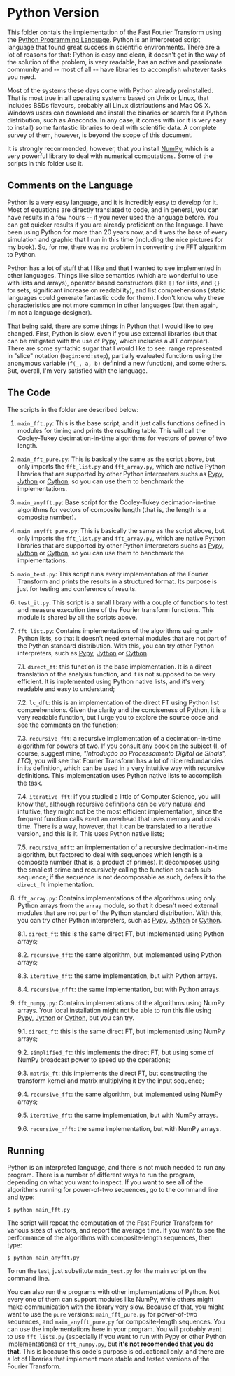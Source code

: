 # Python Version
This folder contais the implementation of the Fast Fourier Transform using the [Python Programming Language](https://python.org). Python is an interpreted script language that found great success in scientific environments. There are a lot of reasons for that: Python is easy and clean, it doesn't get in the way of the solution of the problem, is very readable, has an active and passionate community and -- most of all -- have libraries to accomplish whatever tasks you need.

Most of the systems these days come with Python already preinstalled. That is most true in all operating systems based on Unix or Linux, that includes BSDs flavours, probably all Linux distributions and Mac OS X. Windows users can download and install the binaries or search for a Python distribution, such as Anaconda. In any case, it comes with (or it is very easy to install) some fantastic libraries to deal with scientific data. A complete survey of them, however, is beyond the scope of this document.

It is strongly recommended, however, that you install [NumPy](http://numpy.org/), which is a very powerful library to deal with numerical computations. Some of the scripts in this folder use it.

## Comments on the Language
Python is a very easy language, and it is incredibly easy to develop for it. Most of equations are directly translated to code, and in general, you can have results in a few hours -- if you never used the language before. You can get quicker results if you are already proficient on the language. I have been using Python for more than 20 years now, and it was the base of every simulation and graphic that I run in this time (including the nice pictures for my book). So, for me, there was no problem in converting the FFT algorithm to Python.

Python has a lot of stuff that I like and that I wanted to see implemented in other languages. Things like slice semantics (which are wonderful to use with lists and arrays), operator based constructors (like `[]` for lists, and `{}` for sets, significant increase on readability), and list comprehensions (static languages could generate fantastic code for them). I don't know why these characteristics are not more common in other languages (but then again, I'm not a language designer).

That being said, there are some things in Python that I would like to see changed. First, Python is slow, even if you use external libraries (but that can be mitigated with the use of Pypy, which includes a JIT compiler). There are some syntathic sugar that I would like to see: range represented in "slice" notation (`begin:end:step`), partially evaluated functions using the anonymous variable (`f(_, a, b)` definind a new function), and some others. But, overall, I'm very satisfied with the language.

## The Code
The scripts in the folder are described below:

1. `main_fft.py`: This is the base script, and it just calls functions defined in modules for timing and prints the resulting table. This will call the Cooley-Tukey decimation-in-time algorithms for vectors of power of two length.

2. `main_fft_pure.py`: This is basically the same as the script above, but only imports the `fft_list.py` and `fft_array.py`, which are native Python libraries that are supported by other Python interpreters suchs as [Pypy](https://pypy.org), [Jython](http://jython.org) or [Cython](https://cython.org), so you can use them to benchmark the implementations.

3. `main_anyfft.py`: Base script for the Cooley-Tukey decimation-in-time algorithms for vectors of composite length (that is, the length is a composite number).

4. `main_anyfft_pure.py`: This is basically the same as the script above, but only imports the `fft_list.py` and `fft_array.py`, which are native Python libraries that are supported by other Python interpreters suchs as [Pypy](https://pypy.org), [Jython](http://jython.org) or [Cython](https://cython.org), so you can use them to benchmark the implementations.

5. `main_test.py`: This script runs every implementation of the Fourier Transform and prints the results in a structured format. Its purpose is just for testing and conference of results.

6. `test_it.py`: This script is a small library with a couple of functions to test and measure execution time of the Fourier transform functions. This module is shared by all the scripts above.

7. `fft_list.py`: Contains implementations of the algorithms using only Python lists, so that it doesn't need external modules that are not part of the Python standard distribution. With this, you can try other Python interpreters, such as [Pypy](https://pypy.org), [Jython](http://jython.org) or [Cython](https://cython.org).

   7.1. `direct_ft`: this function is the base implementation. It is a direct translation of the analysis function, and it is not supposed to be very efficient. It is implemented using Python native lists, and it's very readable and easy to understand;

   7.2. `lc_dft`: this is an implementation of the direct FT using Python list comprehensions. Given the clarity and the conciseness of Python, it is a very readable function, but I urge you to explore the source code and see the comments on the function;

   7.3. `recursive_fft`: a recursive implementation of a decimation-in-time algorithm for powers of two. If you consult any book on the subject (I, of course, suggest mine, *"Introdução ao Processamento Digital de Sinais", LTC*), you will see that Fourier Transform has a lot of nice redundancies in its definition, which can be used in a very intuitive way with recursive definitions. This implementation uses Python native lists to accomplish the task.

   7.4. `iterative_fft`: if you studied a little of Computer Science, you will know that, although recursive definitions can be very natural and intuitive, they might not be the most efficient implementation, since the frequent function calls exert an overhead that uses memory and costs time. There is a way, however, that it can be translated to a iterative version, and this is it. This uses Python native lists;

   7.5. `recursive_nfft`: an implementation of a recursive decimation-in-time algorithm, but factored to deal with sequences which length is a composite number (that is, a product of primes). It decomposes using the smallest prime and recursively calling the function on each sub-sequence; if the sequence is not decomposable as such, defers it to the `direct_ft` implementation.

8. `fft_array.py`: Contains implementations of the algorithms using only Python arrays from the `array` module, so that it doesn't need external modules that are not part of the Python standard distribution. With this, you can try other Python interpreters, such as [Pypy](https://pypy.org), [Jython](http://jython.org) or [Cython](https://cython.org).

   8.1. `direct_ft`: this is the same direct FT, but implemented using Python arrays;

   8.2. `recursive_fft`: the same algorithm, but implemented using Python arrays;

   8.3. `iterative_fft`: the same implementation, but with Python arrays.

   8.4. `recursive_nfft`: the same implementation, but with Python arrays.

9. `fft_numpy.py`: Contains implementations of the algorithms using NumPy arrays. Your local installation might not be able to run this file using [Pypy](https://pypy.org), [Jython](http://jython.org) or [Cython](https://cython.org), but you can try.

   9.1. `direct_ft`: this is the same direct FT, but implemented using NumPy arrays;

   9.2. `simplified_ft`: this implements the direct FT, but using some of NumPy broadcast power to speed up the operations;

   9.3. `matrix_ft`: this implements the direct FT, but constructing the transform kernel and matrix multiplying it by the input sequence;

   9.4. `recursive_fft`: the same algorithm, but implemented using NumPy arrays;

   9.5. `iterative_fft`: the same implementation, but with NumPy arrays.

   9.6. `recursive_nfft`: the same implementation, but with NumPy arrays.


## Running
Python is an interpreted language, and there is not much needed to run any program. There is a number of different ways to run the program, depending on what you want to inspect. If you want to see all of the algorithms running for power-of-two sequences, go to the command line and type:

```
$ python main_fft.py
```

The script will repeat the computation of the Fast Fourier Transform for various sizes of vectors, and report the average time. If you want to see the performance of the algorithms with composite-length sequences, then type:

```
$ python main_anyfft.py
```

To run the test, just substitute `main_test.py` for the main script on the command line.

You can also run the programs with other implementations of Python. Not every one of them can support modules like NumPy, while others might make communication with the library very slow. Because of that, you might want to use the `pure` versions: `main_fft_pure.py` for power-of-two sequences, and `main_anyfft_pure.py` for composite-length sequences. You can use the implementations here in your program. You will probably want to use `fft_lists.py` (especially if you want to run with Pypy or other Python implementations) or `fft_numpy.py`, but **it's not recomended that you do that**. This is because this code's purpose is educational only, and there are a lot of libraries that implement more stable and tested versions of the Fourier Transform.
